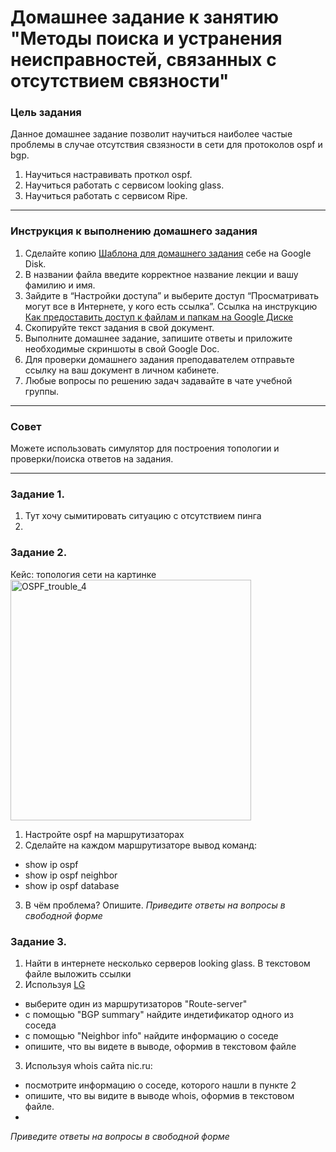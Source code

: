 # Домашнее задание к занятию "Методы поиска и устранения неисправностей, связанных с отсутствием связности"

### Цель задания

Данное домашнее задание позволит научиться наиболее частые проблемы в случае отсутствия свзязности в сети для протоколов ospf и bgp.

1) Научиться настравивать проткол ospf.
2) Научиться работать с сервисом looking glass.
3) Научиться работать с сервисом Ripe.

------

### Инструкция к выполнению домашнего задания

1. Сделайте копию [Шаблона для домашнего задания](https://docs.google.com/document/d/1youKpKm_JrC0UzDyUslIZW2E2bIv5OVlm_TQDvH5Pvs/edit) себе на Google Disk.
2. В названии файла введите корректное название лекции и вашу фамилию и имя.
3. Зайдите в “Настройки доступа” и выберите доступ “Просматривать могут все в Интернете, у кого есть ссылка”.  Ссылка на инструкцию [Как предоставить доступ к файлам и папкам на Google Диске](https://support.google.com/docs/answer/2494822?hl=ru&co=GENIE.Platform%3DDesktop)
4. Скопируйте текст задания в свой документ.
5. Выполните домашнее задание, запишите ответы и приложите необходимые скриншоты в свой Google Doc.
6. Для проверки домашнего задания преподавателем отправьте ссылку на ваш документ в личном кабинете.
7. Любые вопросы по решению задач задавайте в чате учебной группы.

---

### Совет
Можете использовать симулятор для построения топологии и проверки/поиска ответов на задания. 

------

 ### Задание 1. 
1) Тут хочу сымитировать ситуацию с отсутствием пинга 
2) 

### Задание 2.
Кейс: топология сети на картинке
<img width="385" alt="OSPF_trouble_4" src="https://user-images.githubusercontent.com/40097402/158243184-610a4ee2-8ac3-4e31-aa06-36c29e121e3d.png">

1) Настройте ospf на маршрутизаторах 
2) Сделайте на каждом маршрутизаторе вывод команд:
- show ip ospf
- show ip ospf  neighbor
- show ip ospf  database
3) В чём проблема? Опишите.
*Приведите ответы на вопросы в свободной форме*

### Задание 3.
1) Найти в интернете несколько серверов looking glass. В текстовом файле выложить ссылки 
2) Используя [LG](https://www.msk-ix.ru/lookingglass/)
- выберите один из маршрутизаторов "Route-server" 
- с помощью "BGP summary" найдите индетификатор одного из соседа
- с помощью "Neighbor info" найдите информацию о соседе
- опишите, что вы видете в выводе, оформив в текстовом файле
3) Используя whois сайта nic.ru:
- посмотрите информацию о соседе, которого нашли в пункте 2
- опишите, что вы видите в выводе whois, оформив в текстовом файле. 
- 
*Приведите ответы на вопросы в свободной форме*
